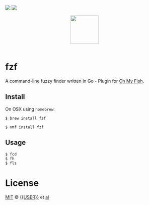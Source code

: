 [![][travis-badge]][travis-link]
![][license-badge]

<div align="center">
  <a href="http://github.com/oh-my-fish/oh-my-fish">
  <img width=90px  src="https://cloud.githubusercontent.com/assets/8317250/8510172/f006f0a4-230f-11e5-98b6-5c2e3c87088f.png">
  </a>
</div>
<br>

# fzf

A command-line fuzzy finder written in Go - Plugin for [Oh My Fish][omf-link].

## Install

On OSX using `homebrew`:

```fish
$ brew install fzf
```

```fish
$ omf install fzf
```

## Usage

```fish
$ fcd
$ fh
$ fls
```

# License

[MIT][mit] © [{{USER}}][author] et [al][contributors]


[mit]:            http://opensource.org/licenses/MIT
[author]:         http://github.com/{{USER}}
[contributors]:   https://github.com/{{USER}}/pkg-fzf/graphs/contributors
[omf-link]:       https://www.github.com/oh-my-fish/oh-my-fish

[license-badge]:  https://img.shields.io/badge/license-MIT-007EC7.svg?style=flat-square
[travis-badge]:   http://img.shields.io/travis/{{USER}}/fzf.svg?style=flat-square
[travis-link]:    https://travis-ci.org/{{USER}}/fzf
